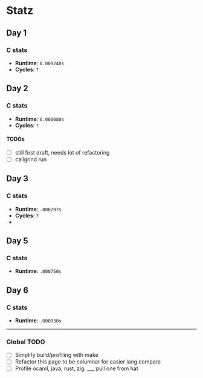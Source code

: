 # Statz


## Day 1 

### C stats
- **Runtime**: `0.000240s`
- **Cycles**: `?`


## Day 2
### C stats
- **Runtime**: `0.000080s`
- **Cycles**: `?`

#### TODOs
- [ ] still first draft, needs lot of refactoring
- [ ] callgrind run
## Day 3
### C stats
- **Runtime**: `.000297s`
- **Cycles**: `?`
- 
## Day 5
### C stats
- **Runtime**: `.000750s`

## Day 6
### C stats
- **Runtime**: `.000030s`
---
### Global TODO

- [ ] Simplify build/profiling with make
- [ ] Refactor this page to be columnar for easier lang compare
- [ ] Profile ocaml, java, rust, zig, ___ pull one from hat